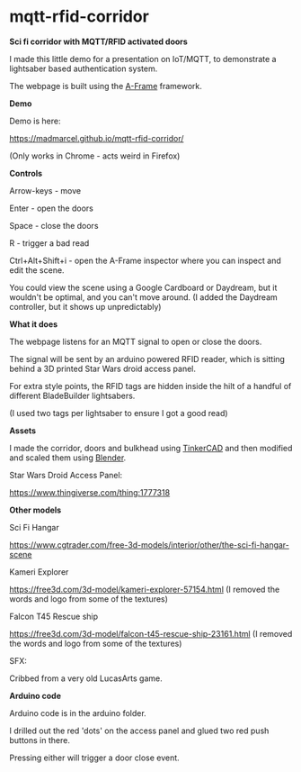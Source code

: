 # mqtt-rfid-corridor

**Sci fi corridor with MQTT/RFID activated doors**

I made this little demo for a presentation on IoT/MQTT, to demonstrate a lightsaber based authentication system.

The webpage is built using the [A-Frame](https://aframe.io/) framework.

**Demo**

Demo is here:

https://madmarcel.github.io/mqtt-rfid-corridor/

(Only works in Chrome - acts weird in Firefox)

**Controls**

Arrow-keys - move

Enter - open the doors

Space - close the doors

R - trigger a bad read

Ctrl+Alt+Shift+i - open the A-Frame inspector where you can inspect and edit the scene.

You could view the scene using a Google Cardboard or Daydream, but it wouldn't be optimal, and you can't move around.
(I added the Daydream controller, but it shows up unpredictably)

**What it does**

The webpage listens for an MQTT signal to open or close the doors.

The signal will be sent by an arduino powered RFID reader, which is sitting behind a 3D printed Star Wars droid access panel.

For extra style points, the RFID tags are hidden inside the hilt of a handful of different BladeBuilder lightsabers.

(I used two tags per lightsaber to ensure I got a good read)

**Assets**

I made the corridor, doors and bulkhead using [TinkerCAD](https://www.tinkercad.com/) and then modified and scaled them using [Blender](https://www.blender.org).

Star Wars Droid Access Panel:

https://www.thingiverse.com/thing:1777318

**Other models**

Sci Fi Hangar

https://www.cgtrader.com/free-3d-models/interior/other/the-sci-fi-hangar-scene

Kameri Explorer

https://free3d.com/3d-model/kameri-explorer-57154.html
(I removed the words and logo from some of the textures)

Falcon T45 Rescue ship

https://free3d.com/3d-model/falcon-t45-rescue-ship-23161.html
(I removed the words and logo from some of the textures)

SFX:

Cribbed from a very old LucasArts game.

**Arduino code**

Arduino code is in the arduino folder.

I drilled out the red 'dots' on the access panel and glued two red push buttons in there.

Pressing either will trigger a door close event.

